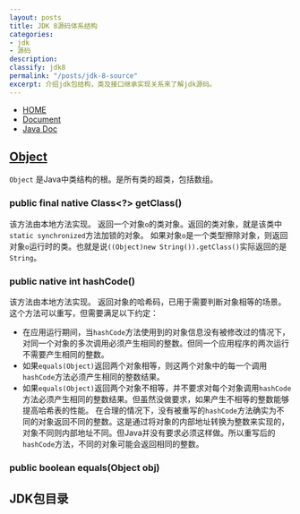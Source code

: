 ```yaml
---
layout: posts
title: JDK 8源码体系结构
categories:
- jdk
- 源码
description: 
classify: jdk8
permalink: "/posts/jdk-8-source"
excerpt: 介绍jdk包结构，类及接口继承实现关系来了解jdk源码。
---
```

 
+ [HOME](https://docs.oracle.com/javase/8/)
+ [Document](https://docs.oracle.com/javase/8/docs/technotes/tools/windows/toc.html)
+ [Java Doc](https://docs.oracle.com/javase/8/docs/api/index.html)

## [Object](https://docs.oracle.com/javase/8/docs/api/java/lang/Object.html)

`Object` 是Java中类结构的根。是所有类的超类，包括数组。

### public final native Class<?> getClass()

该方法由本地方法实现。
返回一个对象`o`的类对象。返回的类对象，就是该类中`static synchronized`方法加锁的对象。
如果对象`o`是一个类型擦除对象，则返回对象`o`运行时的类。也就是说`((Object)new String()).getClass()`实际返回的是`String`。

### public native int hashCode()

该方法由本地方法实现。
返回对象的哈希码，已用于需要判断对象相等的场景。
这个方法可以重写，但需要满足以下约定：
+ 在应用运行期间，当`hashCode`方法使用到的对象信息没有被修改过的情况下，对同一个对象的多次调用必须产生相同的整数。但同一个应用程序的两次运行不需要产生相同的整数。
+ 如果`equals(Object)`返回两个对象相等，则这两个对象中的每一个调用`hashCode`方法必须产生相同的整数结果。
+ 如果`equals(Object)`返回两个对象不相等，并不要求对每个对象调用`hashCode`方法必须产生相同的整数结果。但虽然没做要求，如果产生不相等的整数能够提高哈希表的性能。
在合理的情况下，没有被重写的`hashCode`方法确实为不同的对象返回不同的整数。这是通过将对象的内部地址转换为整数来实现的，对象不同则内部地址不同。但Java并没有要求必须这样做。所以重写后的`hashCode`方法，不同的对象可能会返回相同的整数。

### public boolean equals(Object obj)



## JDK包目录

